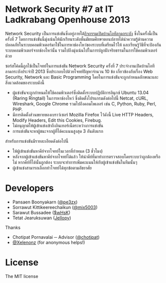 Network Security #7 at IT Ladkrabang Openhouse 2013
=========

Network Security เป็นการแข่งขันซึ่งอยู่ภายใต้[กิจกรรมเปิดบ้านไอทีลาดกระบัง](http://openhouse.it.kmitl.ac.th/2013/) ซึ่งในครั้งนี้เป็นครั้งที่ 7 โดยการแข่งขันนี้มุ่งเน้นให้นักเรียนระดับชั้นมัธยมศึกษาตอนปลายได้นำความรู้ด้านความปลอดภัยในระบบคอมพิวเตอร์มาใช้ในการหาช่องโหว่ของระบบที่เตรียมไว้ให้ และเรียนรู้วิธีที่จะป้องกันระบบคอมพิวเตอร์จากช่องโหว่นั้น รวมไปถึงมุ่งเน้นไปในการปลูกฝังจริยธรรมในการใช้คอมพิวเตอร์ด้วย

ซอร์สโค้ดนี้ถูกใช้เป็นโจทย์ในการแข่งขัน Network Security ครั้งที่ 7 ประจำงานเปิดบ้านไอทีลาดกระบังประจำปี 2013 ซึ่งประกอบไปด้วยโจทย์ปัญหาจำนวน 10 ข้อ เกี่ยวข้องกับเรื่อง Web Security, Network และ Basic Programming โดยในการแข่งขันจะถูกกำหนดลักษณะและสิ่งแวดล้อมของระบบดังนี้

  - ผู้แข่งขันจะถูกกำหนดให้ใช้คอมพิวเตอร์ซึ่งติดตั้งระบบปฏิบัติการลินุกซ์ Ubuntu 13.04 (Raring Ringtail) ในการหาช่องโหว่ ซึ่งติดตั้งโปรแกรมดังต่อไปนี้ Netcat, cURL, Wireshark, Google Chrome รวมไปถึงคอมไพเลอร์ เช่น C, Python, Ruby, Perl, PHP.
  - มีการติดตั้งส่วนขยายของเบราว์เซอร์ Mozilla Firefox ไว้ดังนี้ Live HTTP Headers, Modify Headers, Edit this Cookies, Firebug.
  - ไม่อนุญาตให้ผู้เข้าแข่งเข้าถึงอินเทอร์เน็ตระหว่างการแข่งขัน
  - การแข่งขันจะหาผู้ชนะจากผู้ที่ได้คะแนนสูงสุด 3 อันดับแรก

สำหรับการแข่งขันมีรายละเอียดดังต่อไปนี้

  - ให้ผู้เข้าแข่งขันหาคีย์จากโจทย์ในเวลาที่กำหนด (3 ชั่วโมง)
  - หลังจากผู้เข้าแข่งขันหาคีย์จากโจทย์ได้แล้ว ให้นำคีย์ที่มาทำการตรวจสอบโดยระบบว่าถูกต้องหรือไม่ หากคีย์ที่ได้นั้นถูกต้อง ระบบจะทำการเพิ่มคะแนนให้กับผู้เข้าแข่งขันในทีมนั้นๆ
  - ผู้เข้าแข่งสามารถเลือกทำโจทย์ได้ทุกข้อตามอัธยาศัย

Developers
=========

 - Pansaen Boonyakarn  ([@pe3zx](https://twitter.com/pe3zx)) 
 - Sorrawut Kittikeereechaikun ([@mix5003](https://twitter.com/mix5003))
 - Sarawut Bussadee ([$wHsK](https://www.facebook.com/tob.hsk))
 - Tetat Jearuksuwan ([Jellopy](https://www.facebook.com/Jellopy1ea))

Thanks

 - Chotipat Pornavalai ─ Advisor ([@chotipat](https://twitter.com/chotipat))
 - [@Xelenonz](https://twitter.com/xelenonz) (for anonymous helps!)

License
=========
The MIT license

  

    
